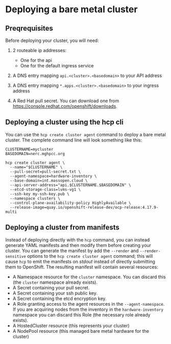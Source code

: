 # Deploying a bare metal cluster

## Preqrequisites

Before deploying your cluster, you will need:

1. 2 routeable ip addresses:

   - One for the api
   - One for the default ingress service

2. A DNS entry mapping `api.<cluster>.<basedomain>` to your API address

3. A DNS entry mapping `*.apps.<cluster>.<basedomain>` to your ingress address

4. A Red Hat pull secret. You can download one from <https://console.redhat.com/openshift/downloads>.

## Deploying a cluster using the hcp cli

You can use the `hcp create cluster agent` command to deploy a bare metal cluster. The complete command line will look something like this:

```
CLUSTERNAME=mycluster
BASEDOMAIN=nerc.mghpcc.org

hcp create cluster agent \
  --name="$CLUSTERNAME" \
  --pull-secret=pull-secret.txt \
  --agent-namespace=hardware-inventory \
  --base-domain=int.massopen.cloud \
  --api-server-address="api.$CLUSTERNAME.$BASEDOMAIN" \
  --etcd-storage-class=lvms-vg1 \
  --ssh-key my-ssh-key.pub \
  --namespace clusters \
  --control-plane-availability-policy HighlyAvailable \
  --release-image=quay.io/openshift-release-dev/ocp-release:4.17.9-multi
```

## Deploying a cluster from manifests

Instead of deploying directly with the `hcp` command, you can instead generate YAML manifests and then modify them before creating your cluster. You can generate the manifest by add the `--render` and `--render-sensitive` options to the `hcp create cluster agent` command; this will cause `hcp` to emit the manifests on _stdout_ instead of directly submitting them to OpenShift. The resulting manifest will contain several resources:

- A Namespace resource for the `cluster` namespace. You can discard this (the `cluster` namespace already exists).
- A Secret containing your pull secret.
- A Secret containing your ssh public key.
- A Secret containing the etcd encryption key.
- A Role granting access to the agent resources in the `--agent-namespace`. If you are acquiring nodes from the inventory in the `hardware-inventory` namespace you can discard  this Role (the necessary role already exists).
- A HostedCluster resource (this represents your cluster)
- A NodePool resource (this managed bare metal hardware for the cluster)

